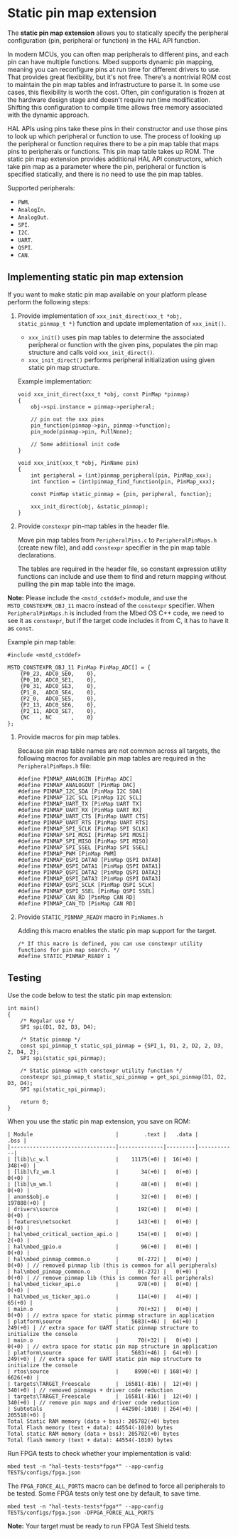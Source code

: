 <h1 id="static-pinmap-port">Static pin map extension</h1>

The **static pin map extension** allows you to statically specify the peripheral configuration (pin, peripheral or function) in the HAL API function.

In modern MCUs, you can often map peripherals to different pins, and each pin can have multiple functions. Mbed supports dynamic pin mapping, meaning you can reconfigure pins at run time for different drivers to use. That provides great flexibility, but it's not free. There's a nontrivial ROM cost to maintain the pin map tables and infrastructure to parse it. In some use cases, this flexibility is worth the cost. Often, pin configuration is frozen at the hardware design stage and doesn't require run time modification. Shifting this configuration to compile time allows free memory associated with the dynamic approach.

HAL APIs using pins take these pins in their constructor and use those pins to look up which peripheral or function to use. The process of looking up the peripheral or function requires there to be a pin map table that maps pins to peripherals or functions. This pin map table takes up ROM. The static pin map extension provides additional HAL API constructors, which take pin map as a parameter where the pin, peripheral or function is specified statically, and there is no need to use the pin map tables.

Supported peripherals:

 - `PWM`.
 - `AnalogIn`.
 - `AnalogOut`.
 - `SPI`.
 - `I2C`.
 - `UART`.
 - `QSPI`.
 - `CAN`.
 
## Implementing static pin map extension

If you want to make static pin map available on your platform please perform the following steps:  

1. Provide implementation of `xxx_init_direct(xxx_t *obj, static_pinmap_t *)` function and update implementation of `xxx_init()`.
   - `xxx_init()` uses pin map tables to determine the associated peripheral or function with the given pins, populates the pin map structure and calls void `xxx_init_direct()`.
   - `xxx_init_direct()` performs peripheral initialization using given static pin map structure.

   Example implementation:
   
   ```
   void xxx_init_direct(xxx_t *obj, const PinMap *pinmap)
   {
       obj->spi.instance = pinmap->peripheral;

       // pin out the xxx pins
       pin_function(pinmap->pin, pinmap->function);
       pin_mode(pinmap->pin, PullNone);

       // Some additional init code
   }

   void xxx_init(xxx_t *obj, PinName pin)
   {
       int peripheral = (int)pinmap_peripheral(pin, PinMap_xxx);
       int function = (int)pinmap_find_function(pin, PinMap_xxx);

       const PinMap static_pinmap = {pin, peripheral, function};

       xxx_init_direct(obj, &static_pinmap);
   }
   ```

1. Provide `constexpr` pin-map tables in the header file.

   Move pin map tables from `PeripheralPins.c` to `PeripheralPinMaps.h` (create new file), and add `constexpr` specifier in the pin map table declarations.

   The tables are required in the header file, so constant expression utility functions can include and use them to find and return mapping without pulling the pin map table into the image.

<span class="notes">**Note:** Please include the `<mstd_cstddef>` module, and use the `MSTD_CONSTEXPR_OBJ_11` macro instead of the `constexpr` specifier. When `PeripheralPinMaps.h` is included from the Mbed OS C++ code, we need to see it as `constexpr`, but if the target code includes it from C, it has to have it as `const`.</span>

   Example pin map table:

   ```
   #include <mstd_cstddef>

   MSTD_CONSTEXPR_OBJ_11 PinMap PinMap_ADC[] = {
       {P0_23, ADC0_SE0,    0},
       {P0_10, ADC0_SE1,    0},
       {P0_31, ADC0_SE3,    0},
       {P1_8,  ADC0_SE4,    0},
       {P2_0,  ADC0_SE5,    0},
       {P2_13, ADC0_SE6,    0},
       {P2_11, ADC0_SE7,    0},
       {NC   , NC      ,    0}
   };

   ```

1. Provide macros for pin map tables.

   Because pin map table names are not common across all targets, the following macros for available pin map tables are required in the `PeripheralPinMaps.h` file:

   ```
   #define PINMAP_ANALOGIN [PinMap ADC]
   #define PINMAP_ANALOGOUT [PinMap DAC]
   #define PINMAP_I2C_SDA [PinMap I2C SDA]
   #define PINMAP_I2C_SCL [PinMap I2C SCL]
   #define PINMAP_UART_TX [PinMap UART TX]
   #define PINMAP_UART_RX [PinMap UART RX]
   #define PINMAP_UART_CTS [PinMap UART CTS]
   #define PINMAP_UART_RTS [PinMap UART RTS]
   #define PINMAP_SPI_SCLK [PinMap SPI SCLK]
   #define PINMAP_SPI_MOSI [PinMap SPI MOSI]
   #define PINMAP_SPI_MISO [PinMap SPI MISO]
   #define PINMAP_SPI_SSEL [PinMap SPI SSEL]
   #define PINMAP_PWM [PinMap PWM]
   #define PINMAP_QSPI_DATA0 [PinMap QSPI DATA0]
   #define PINMAP_QSPI_DATA1 [PinMap QSPI DATA1]
   #define PINMAP_QSPI_DATA2 [PinMap QSPI DATA2]
   #define PINMAP_QSPI_DATA3 [PinMap QSPI DATA3]
   #define PINMAP_QSPI_SCLK [PinMap QSPI SCLK]
   #define PINMAP_QSPI_SSEL [PinMap QSPI SSEL]
   #define PINMAP_CAN_RD [PinMap CAN RD]
   #define PINMAP_CAN_TD [PinMap CAN RD]
   ```

1. Provide `STATIC_PINMAP_READY` macro in `PinNames.h`   

   Adding this macro enables the static pin map support for the target.

   ```
   /* If this macro is defined, you can use constexpr utility functions for pin map search. */
   #define STATIC_PINMAP_READY 1
   ```

## Testing

Use the code below to test the static pin map extension:

```
int main()
{
    /* Regular use */
    SPI spi(D1, D2, D3, D4);

    /* Static pinmap */
    const spi_pinmap_t static_spi_pinmap = {SPI_1, D1, 2, D2, 2, D3, 2, D4, 2};
    SPI spi(static_spi_pinmap);

    /* Static pinmap with constexpr utility function */
    constexpr spi_pinmap_t static_spi_pinmap = get_spi_pinmap(D1, D2, D3, D4);
    SPI spi(static_spi_pinmap);

    return 0;
}
```

When you use the static pin map extension, you save on ROM:   

```
| Module                          |        .text |   .data |       .bss |
|---------------------------------|--------------|---------|------------|
| [lib]\c_w.l                     |    11175(+0) |  16(+0) |    348(+0) |
| [lib]\fz_wm.l                   |       34(+0) |   0(+0) |      0(+0) |
| [lib]\m_wm.l                    |       48(+0) |   0(+0) |      0(+0) |
| anon$$obj.o                     |       32(+0) |   0(+0) | 197888(+0) |
| drivers\source                  |      192(+0) |   0(+0) |      0(+0) |
| features\netsocket              |      143(+0) |   0(+0) |      0(+0) |
| hal\mbed_critical_section_api.o |      154(+0) |   0(+0) |      2(+0) |
| hal\mbed_gpio.o                 |       96(+0) |   0(+0) |      0(+0) |
| hal\mbed_pinmap_common.o        |      0(-272) |   0(+0) |      0(+0) | // removed pinmap lib (this is common for all peripherals)
| hal\mbed_pinmap_common.o        |      0(-272) |   0(+0) |      0(+0) | // remove pinmap lib (this is common for all peripherals)
| hal\mbed_ticker_api.o           |      978(+0) |   0(+0) |      0(+0) |
| hal\mbed_us_ticker_api.o        |      114(+0) |   4(+0) |     65(+0) |
| main.o                          |      70(+32) |   0(+0) |      0(+0) | // extra space for static pinmap structure in application
| platform\source                 |    5683(+46) |  64(+0) |    249(+0) | // extra space for UART static pinmap structure to initialize the console
| main.o                          |      70(+32) |   0(+0) |      0(+0) | // extra space for static pin map structure in application
| platform\source                 |    5683(+46) |  64(+0) |    249(+0) | // extra space for UART static pin map structure to initialize the console
| rtos\source                     |     8990(+0) | 168(+0) |   6626(+0) |
| targets\TARGET_Freescale        |  16581(-816) |  12(+0) |    340(+0) | // removed pinmaps + driver code reduction
| targets\TARGET_Freescale        |  16581(-816) |  12(+0) |    340(+0) | // remove pin maps and driver code reduction
| Subtotals                       | 44290(-1010) | 264(+0) | 205518(+0) |
Total Static RAM memory (data + bss): 205782(+0) bytes
Total Flash memory (text + data): 44554(-1010) bytes
Total static RAM memory (data + bss): 205782(+0) bytes
Total flash memory (text + data): 44554(-1010) bytes
```

Run FPGA tests to check whether your implementation is valid:

```
mbed test -n "hal-tests-tests*fpga*" --app-config TESTS/configs/fpga.json
```

The `FPGA_FORCE_ALL_PORTS` macro can be defined to force all peripherals to be tested. Some FPGA tests only test one by default, to save time.

```
mbed test -n "hal-tests-tests*fpga*" --app-config TESTS/configs/fpga.json -DFPGA_FORCE_ALL_PORTS
```

<span class="notes">**Note:** Your target must be ready to run FPGA Test Shield tests.</span>
